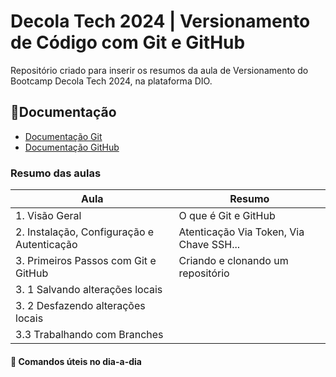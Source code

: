 
# Decola Tech 2024 | Versionamento de Código com Git e GitHub

Repositório criado para inserir os resumos da aula de Versionamento do Bootcamp Decola Tech 2024, na plataforma DIO.

## 📖Documentação
- [Documentação Git](https://git-scm.com/docs/git/pt_BR)
- [Documentação GitHub](https://docs.github.com/pt)

### Resumo das aulas

| Aula | Resumo |
|------|--------|
| 1. Visão Geral| O que é Git e GitHub|
| 2. Instalação, Configuração e Autenticação | Atenticação Via Token, Via Chave SSH...|
| 3. Primeiros Passos com Git e GitHub | Criando e clonando um repositório |
| 3. 1 Salvando alterações locais | |
| 3. 2 Desfazendo alterações locais| |
| 3.3 Trabalhando com Branches | |

#### 📌 Comandos úteis no dia-a-dia
